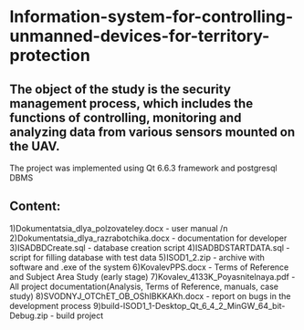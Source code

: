 # Information-system-for-controlling-unmanned-devices-for-territory-protection
## The object of the study is the security management process, which includes the functions of controlling, monitoring and analyzing data from various sensors mounted on the UAV. 
The project was implemented using Qt 6.6.3 framework and postgresql DBMS
## Content:
1)Dokumentatsia_dlya_polzovateley.docx - user manual /n
2)Dokumentatsia_dlya_razrabotchika.docx - documentation for developer
3)ISADBDCreate.sql - database creation script
4)ISADBDSTARTDATA.sql - script for filling database with test data
5)ISOD1_2.zip - archive with software and .exe of the system
6)KovalevPPS.docx - Terms of Reference and Subject Area Study (early stage)
7)Kovalev_4133K_Poyasnitelnaya.pdf - All project documentation(Analysis, Terms of Reference, manuals, case study)
8)SVODNYJ_OTChET_OB_OShIBKKAKh.docx - report on bugs in the development process
9)build-ISOD1_1-Desktop_Qt_6_4_2_MinGW_64_bit-Debug.zip - build project

